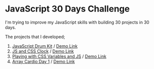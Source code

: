 # JavaScript 30 Days Challenge
I'm trying to improve my JavaScript skills with building 30 projects in 30 days.

The projects that I developed; <br>
1.  [JavaScript Drum Kit](https://github.com/HakanOzdemir85/5_JavaScript-30-Days-Challenge/tree/main/01%20-%20JavaScript%20Drum%20Kit) / [Demo Link](https://htmlpreview.github.io/?https://github.com/HakanOzdemir85/5_JavaScript-30-Days-Challenge/blob/main/01%20-%20JavaScript%20Drum%20Kit/index.html)
2.  [JS and CSS Clock](https://github.com/HakanOzdemir85/5_JavaScript-30-Days-Challenge/tree/main/02%20-%20JS%20and%20CSS%20Clock) / [Demo Link](https://htmlpreview.github.io/?https://github.com/HakanOzdemir85/5_JavaScript-30-Days-Challenge/blob/main/02%20-%20JS%20and%20CSS%20Clock/index.html)
3.  [Playing with CSS Variables and JS](https://github.com/HakanOzdemir85/5_JavaScript-30-Days-Challenge/tree/main/03%20-%20Playing%20with%20CSS%20Variables%20and%20JS) / [Demo Link](https://htmlpreview.github.io/?https://github.com/HakanOzdemir85/5_JavaScript-30-Days-Challenge/blob/main/03%20-%20Playing%20with%20CSS%20Variables%20and%20JS/index.html)
4.  [Array Cardio Day 1](https://github.com/HakanOzdemir85/5_JavaScript-30-Days-Challenge/tree/main/04%20-%20Array%20Cardio%20Day%201) / [Demo Link](https://htmlpreview.github.io/?https://github.com/HakanOzdemir85/5_JavaScript-30-Days-Challenge/blob/main/04%20-%20Array%20Cardio%20Day%201/index.html)
